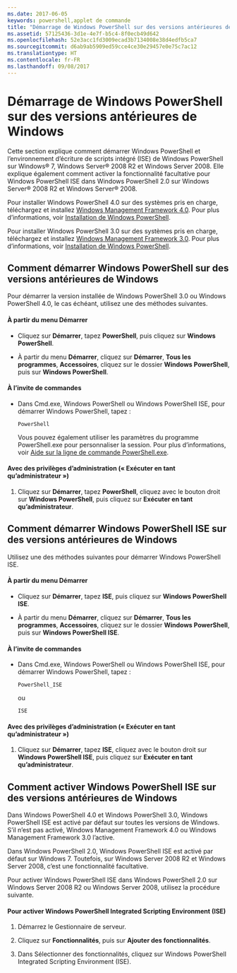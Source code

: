 ```yaml
---
ms.date: 2017-06-05
keywords: powershell,applet de commande
title: "Démarrage de Windows PowerShell sur des versions antérieures de Windows"
ms.assetid: 57125436-3d1e-4e7f-b5c4-8f0ecb49d642
ms.openlocfilehash: 52e3acc1fd3009ecad3b7134008e38d4edfb5ca7
ms.sourcegitcommit: d6ab9ab5909ed59cce4ce30e29457e0e75c7ac12
ms.translationtype: HT
ms.contentlocale: fr-FR
ms.lasthandoff: 09/08/2017
---
```

# <a name="starting-windows-powershell-on-earlier-versions-of-windows"></a>Démarrage de Windows PowerShell sur des versions antérieures de Windows
Cette section explique comment démarrer Windows PowerShell et l’environnement d’écriture de scripts intégré (ISE) de Windows PowerShell sur Windows® 7, Windows Server® 2008 R2 et Windows Server 2008. Elle explique également comment activer la fonctionnalité facultative pour Windows PowerShell ISE dans Windows PowerShell 2.0 sur Windows Server® 2008 R2 et Windows Server® 2008.

Pour installer Windows PowerShell 4.0 sur des systèmes pris en charge, téléchargez et installez [Windows Management Framework 4.0](http://go.microsoft.com/fwlink/?LinkID=293881). Pour plus d’informations, voir [Installation de Windows PowerShell](Installing-Windows-PowerShell.md).

Pour installer Windows PowerShell 3.0 sur des systèmes pris en charge, téléchargez et installez [Windows Management Framework 3.0](http://go.microsoft.com/fwlink/?LinkID=240290). Pour plus d’informations, voir [Installation de Windows PowerShell](Installing-Windows-PowerShell.md).

## <a name="how-to-start-windows-powershell-on-earlier-versions-of-windows"></a>Comment démarrer Windows PowerShell sur des versions antérieures de Windows
Pour démarrer la version installée de Windows PowerShell 3.0 ou Windows PowerShell 4.0, le cas échéant, utilisez une des méthodes suivantes.

#### <a name="from-the-start-menu"></a>À partir du menu Démarrer

- Cliquez sur **Démarrer**, tapez **PowerShell**, puis cliquez sur **Windows PowerShell**.

- À partir du menu **Démarrer**, cliquez sur **Démarrer**, **Tous les programmes**, **Accessoires**, cliquez sur le dossier **Windows PowerShell**, puis sur **Windows PowerShell**.

#### <a name="at-the-command-prompt"></a>À l’invite de commandes

- Dans Cmd.exe, Windows PowerShell ou Windows PowerShell ISE, pour démarrer Windows PowerShell, tapez :

    ```
    PowerShell
    ```

    Vous pouvez également utiliser les paramètres du programme PowerShell.exe pour personnaliser la session. Pour plus d’informations, voir [Aide sur la ligne de commande PowerShell.exe](../core-powershell/console/PowerShell.exe-Command-Line-Help.md).

#### <a name="with-administrative-privileges-run-as-administrator"></a>Avec des privilèges d’administration (« Exécuter en tant qu’administrateur »)

1. Cliquez sur **Démarrer**, tapez **PowerShell**, cliquez avec le bouton droit sur **Windows PowerShell**, puis cliquez sur **Exécuter en tant qu’administrateur**.

## <a name="how-to-start-windows-powershell-ise-on-earlier-releases-of-windows"></a>Comment démarrer Windows PowerShell ISE sur des versions antérieures de Windows
Utilisez une des méthodes suivantes pour démarrer Windows PowerShell ISE.

#### <a name="from-the-start-menu"></a>À partir du menu Démarrer

- Cliquez sur **Démarrer**, tapez **ISE**, puis cliquez sur **Windows PowerShell ISE**.

- À partir du menu **Démarrer**, cliquez sur **Démarrer**, **Tous les programmes**, **Accessoires**, cliquez sur le dossier **Windows PowerShell**, puis sur **Windows PowerShell ISE**.

#### <a name="at-the-command-prompt"></a>À l’invite de commandes

- Dans Cmd.exe, Windows PowerShell ou Windows PowerShell ISE, pour démarrer Windows PowerShell, tapez :

    ```
    PowerShell_ISE
    ```

    ou

    ```
    ISE
    ```

#### <a name="with-administrative-privileges-run-as-administrator"></a>Avec des privilèges d’administration (« Exécuter en tant qu’administrateur »)

1. Cliquez sur **Démarrer**, tapez **ISE**, cliquez avec le bouton droit sur **Windows PowerShell ISE**, puis cliquez sur **Exécuter en tant qu’administrateur**.

## <a name="how-to-enable-windows-powershell-ise-on-earlier-releases-of-windows"></a>Comment activer Windows PowerShell ISE sur des versions antérieures de Windows
Dans Windows PowerShell 4.0 et Windows PowerShell 3.0, Windows PowerShell ISE est activé par défaut sur toutes les versions de Windows. S’il n’est pas activé, Windows Management Framework 4.0 ou Windows Management Framework 3.0 l’active.

Dans Windows PowerShell 2.0, Windows PowerShell ISE est activé par défaut sur Windows 7. Toutefois, sur Windows Server 2008 R2 et Windows Server 2008, c’est une fonctionnalité facultative.

Pour activer Windows PowerShell ISE dans Windows PowerShell 2.0 sur Windows Server 2008 R2 ou Windows Server 2008, utilisez la procédure suivante.

#### <a name="to-enable-windows-powershell-integrated-scripting-environment-ise"></a>Pour activer Windows PowerShell Integrated Scripting Environment (ISE)

1. Démarrez le Gestionnaire de serveur.

2. Cliquez sur **Fonctionnalités**, puis sur **Ajouter des fonctionnalités**.

3. Dans Sélectionner des fonctionnalités, cliquez sur Windows PowerShell Integrated Scripting Environment (ISE).

